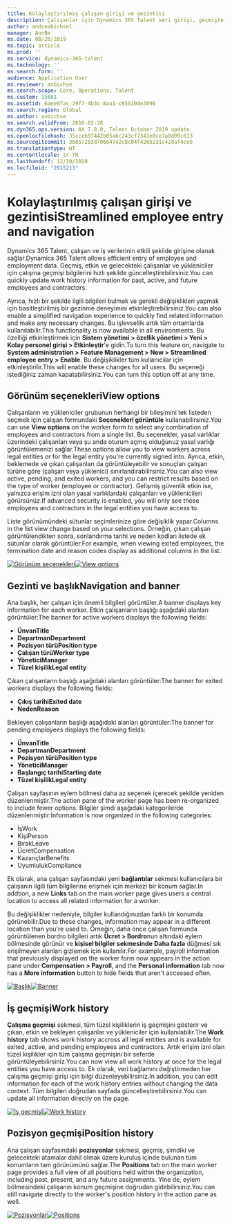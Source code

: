 ```yaml
---
title: Kolaylaştırılmış çalışan girişi ve gezintisi
description: Çalışanlar için Dynamics 365 Talent veri girişi, geçmişte, etkin veya gelecekteki tüm çalışanlar için hızlı girişe izin verecek şekilde geliştirilmiştir. Basitleştirilmiş/birleştirilmiş bir gezinti modeli, ilgili bilgilere hızla ulaşmak ve gerekli güncelleştirmeleri yapmak için güncelleştirilmiştir.
author: andreabichsel
manager: AnnBe
ms.date: 08/20/2019
ms.topic: article
ms.prod: ''
ms.service: dynamics-365-talent
ms.technology: ''
ms.search.form: ''
audience: Application User
ms.reviewer: anbichse
ms.search.scope: Core, Operations, Talent
ms.custom: 15681
ms.assetid: 6aee97ac-29f7-4b3c-8aa1-c65810de3090
ms.search.region: Global
ms.author: anbichse
ms.search.validFrom: 2016-02-28
ms.dyn365.ops.version: AX 7.0.0, Talent October 2019 update
ms.openlocfilehash: 35cceb97442b05abc243cf7341e0ce7a0d09c613
ms.sourcegitcommit: 36857283d70664742c8c04f426b231c42daf4ceb
ms.translationtype: HT
ms.contentlocale: tr-TR
ms.lasthandoff: 12/20/2019
ms.locfileid: "2915213"
---
```

# <a name="streamlined-employee-entry-and-navigation"></a><span data-ttu-id="8c348-104">Kolaylaştırılmış çalışan girişi ve gezintisi</span><span class="sxs-lookup"><span data-stu-id="8c348-104">Streamlined employee entry and navigation</span></span>

<span data-ttu-id="8c348-105">Dynamics 365 Talent, çalışan ve iş verilerinin etkili şekilde girişine olanak sağlar.</span><span class="sxs-lookup"><span data-stu-id="8c348-105">Dynamics 365 Talent allows efficient entry of employee and employment data.</span></span> <span data-ttu-id="8c348-106">Geçmiş, etkin ve gelecekteki çalışanlar ve yükleniciler için çalışma geçmişi bilgilerini hızlı şekilde güncelleştirebilirsiniz.</span><span class="sxs-lookup"><span data-stu-id="8c348-106">You can quickly update work history information for past, active, and future employees and contractors.</span></span>

<span data-ttu-id="8c348-107">Ayrıca, hızlı bir şekilde ilgili bilgileri bulmak ve gerekli değişiklikleri yapmak için basitleştirilmiş bir gezinme deneyimini etkinleştirebilirsiniz.</span><span class="sxs-lookup"><span data-stu-id="8c348-107">You can also enable a simplified navigation experience to quickly find related information and make any necessary changes.</span></span> <span data-ttu-id="8c348-108">Bu işlevsellik artık tüm ortamlarda kullanılabilir.</span><span class="sxs-lookup"><span data-stu-id="8c348-108">This functionality is now available in all environments.</span></span> <span data-ttu-id="8c348-109">Bu özelliği etkinleştirmek için **Sistem yönetimi > özellik yönetimi > Yeni > Kolay personel girişi > Etkinleştir**'e gidin.</span><span class="sxs-lookup"><span data-stu-id="8c348-109">To turn this feature on, navigate to **System administration > Feature Management > New > Streamlined employee entry > Enable**.</span></span> <span data-ttu-id="8c348-110">Bu değişiklikler tüm kullanıcılar için etkinleştirilir.</span><span class="sxs-lookup"><span data-stu-id="8c348-110">This will enable these changes for all users.</span></span> <span data-ttu-id="8c348-111">Bu seçeneği istediğiniz zaman kapatabilirsiniz.</span><span class="sxs-lookup"><span data-stu-id="8c348-111">You can turn this option off at any time.</span></span>

## <a name="view-options"></a><span data-ttu-id="8c348-112">Görünüm seçenekleri</span><span class="sxs-lookup"><span data-stu-id="8c348-112">View options</span></span>

<span data-ttu-id="8c348-113">Çalışanların ve yükleniciler grubunun herhangi bir bileşimini tek listeden seçmek için çalışan formundaki **Seçenekleri görüntüle** kullanabilirsiniz.</span><span class="sxs-lookup"><span data-stu-id="8c348-113">You can use **View options** on the worker form to select any combination of employees and contractors from a single list.</span></span> <span data-ttu-id="8c348-114">Bu seçenekler, yasal varlıklar üzerindeki çalışanları veya şu anda oturum açmış olduğunuz yasal varlığı görüntülemenizi sağlar.</span><span class="sxs-lookup"><span data-stu-id="8c348-114">These options allow you to view workers across legal entities or for the legal entity you're currently signed into.</span></span> <span data-ttu-id="8c348-115">Ayrıca, etkin, beklemede ve çıkan çalışanları da görüntüleyebilir ve sonuçları çalışan türüne göre (çalışan veya yüklenici) sınırlandırabilirsiniz.</span><span class="sxs-lookup"><span data-stu-id="8c348-115">You can also view active, pending, and exited workers, and you can restrict results based on the type of worker (employee or contractor).</span></span> <span data-ttu-id="8c348-116">Gelişmiş güvenlik etkin ise, yalnızca erişim izni olan yasal varlıklardaki çalışanları ve yüklenicileri görürsünüz.</span><span class="sxs-lookup"><span data-stu-id="8c348-116">If advanced security is enabled, you will only see those employees and contractors in the legal entities you have access to.</span></span>

<span data-ttu-id="8c348-117">Liste görünümündeki sütunlar seçimlerinize göre değişiklik yapar.</span><span class="sxs-lookup"><span data-stu-id="8c348-117">Columns in the list view change based on your selections.</span></span> <span data-ttu-id="8c348-118">Örneğin, çıkan çalışan görüntülendikten sonra, sonlandırma tarihi ve neden kodları listede ek sütunlar olarak görüntüler.</span><span class="sxs-lookup"><span data-stu-id="8c348-118">For example, when viewing exited employees, the termination date and reason codes display as additional columns in the list.</span></span> 

<span data-ttu-id="8c348-119">[![Görünüm seçenekleri](./media/Worker-view-option.png)](./media/worker-view-option.png)</span><span class="sxs-lookup"><span data-stu-id="8c348-119">[![View options](./media/Worker-view-option.png)](./media/worker-view-option.png)</span></span>

## <a name="navigation-and-banner"></a><span data-ttu-id="8c348-120">Gezinti ve başlık</span><span class="sxs-lookup"><span data-stu-id="8c348-120">Navigation and banner</span></span>

<span data-ttu-id="8c348-121">Ana başlık, her çalışan için önemli bilgileri görüntüler.</span><span class="sxs-lookup"><span data-stu-id="8c348-121">A banner displays key information for each worker.</span></span> <span data-ttu-id="8c348-122">Etkin çalışanların başlığı aşağıdaki alanları görüntüler:</span><span class="sxs-lookup"><span data-stu-id="8c348-122">The banner for active workers displays the following fields:</span></span>

- <span data-ttu-id="8c348-123">**Ünvan**</span><span class="sxs-lookup"><span data-stu-id="8c348-123">**Title**</span></span>
- <span data-ttu-id="8c348-124">**Departman**</span><span class="sxs-lookup"><span data-stu-id="8c348-124">**Department**</span></span>
- <span data-ttu-id="8c348-125">**Pozisyon türü**</span><span class="sxs-lookup"><span data-stu-id="8c348-125">**Position type**</span></span>
- <span data-ttu-id="8c348-126">**Çalışan türü**</span><span class="sxs-lookup"><span data-stu-id="8c348-126">**Worker type**</span></span>
- <span data-ttu-id="8c348-127">**Yönetici**</span><span class="sxs-lookup"><span data-stu-id="8c348-127">**Manager**</span></span>
- <span data-ttu-id="8c348-128">**Tüzel kişilik**</span><span class="sxs-lookup"><span data-stu-id="8c348-128">**Legal entity**</span></span>

<span data-ttu-id="8c348-129">Çıkan çalışanların başlığı aşağıdaki alanları görüntüler:</span><span class="sxs-lookup"><span data-stu-id="8c348-129">The banner for exited workers displays the following fields:</span></span>

- <span data-ttu-id="8c348-130">**Çıkış tarihi**</span><span class="sxs-lookup"><span data-stu-id="8c348-130">**Exited date**</span></span>
- <span data-ttu-id="8c348-131">**Neden**</span><span class="sxs-lookup"><span data-stu-id="8c348-131">**Reason**</span></span>

<span data-ttu-id="8c348-132">Bekleyen çalışanların başlığı aşağıdaki alanları görüntüler:</span><span class="sxs-lookup"><span data-stu-id="8c348-132">The banner for pending employees displays the following fields:</span></span>

- <span data-ttu-id="8c348-133">**Ünvan**</span><span class="sxs-lookup"><span data-stu-id="8c348-133">**Title**</span></span>
- <span data-ttu-id="8c348-134">**Departman**</span><span class="sxs-lookup"><span data-stu-id="8c348-134">**Department**</span></span>
- <span data-ttu-id="8c348-135">**Pozisyon türü**</span><span class="sxs-lookup"><span data-stu-id="8c348-135">**Position type**</span></span>
- <span data-ttu-id="8c348-136">**Yönetici**</span><span class="sxs-lookup"><span data-stu-id="8c348-136">**Manager**</span></span>
- <span data-ttu-id="8c348-137">**Başlangıç tarihi**</span><span class="sxs-lookup"><span data-stu-id="8c348-137">**Starting date**</span></span>
- <span data-ttu-id="8c348-138">**Tüzel kişilik**</span><span class="sxs-lookup"><span data-stu-id="8c348-138">**Legal entity**</span></span>

<span data-ttu-id="8c348-139">Çalışan sayfasının eylem bölmesi daha az seçenek içerecek şekilde yeniden düzenlenmiştir.</span><span class="sxs-lookup"><span data-stu-id="8c348-139">The action pane of the worker page has been re-organized to include fewer options.</span></span> <span data-ttu-id="8c348-140">Bilgiler şimdi aşağıdaki kategorilerde düzenlenmiştir:</span><span class="sxs-lookup"><span data-stu-id="8c348-140">Information is now organized in the following categories:</span></span> 

- <span data-ttu-id="8c348-141">İş</span><span class="sxs-lookup"><span data-stu-id="8c348-141">Work</span></span>
- <span data-ttu-id="8c348-142">Kişi</span><span class="sxs-lookup"><span data-stu-id="8c348-142">Person</span></span>
- <span data-ttu-id="8c348-143">Bırak</span><span class="sxs-lookup"><span data-stu-id="8c348-143">Leave</span></span>
- <span data-ttu-id="8c348-144">Ücret</span><span class="sxs-lookup"><span data-stu-id="8c348-144">Compensation</span></span>
- <span data-ttu-id="8c348-145">Kazançlar</span><span class="sxs-lookup"><span data-stu-id="8c348-145">Benefits</span></span>
- <span data-ttu-id="8c348-146">Uyumluluk</span><span class="sxs-lookup"><span data-stu-id="8c348-146">Compliance</span></span>

<span data-ttu-id="8c348-147">Ek olarak, ana çalışan sayfasındaki yeni **bağlantılar** sekmesi kullanıcılara bir çalışanın ilgili tüm bilgilerine erişmek için merkezi bir konum sağlar.</span><span class="sxs-lookup"><span data-stu-id="8c348-147">In addtion, a new **Links** tab on the main worker page gives users a central location to access all related information for a worker.</span></span>

<span data-ttu-id="8c348-148">Bu değişiklikler nedeniyle, bilgiler kullandığınızdan farklı bir konumda görünebilir.</span><span class="sxs-lookup"><span data-stu-id="8c348-148">Due to these changes, information may appear in a different location than you're used to.</span></span> <span data-ttu-id="8c348-149">Örneğin, daha önce çalışan formunda görüntülenen bordro bilgileri artık **Ücret > Bordro**nun altındaki eylem bölmesinde görünür ve **kişisel bilgiler sekmesinde** **Daha fazla** düğmesi sık erişilmeyen alanları gizlemek için kullanılır.</span><span class="sxs-lookup"><span data-stu-id="8c348-149">For example, payroll information that previously displayed on the worker form now appears in the action pane under **Compensation > Payroll**, and the **Personal information** tab now has a **More information** button to hide fields that aren't accessed often.</span></span>

<span data-ttu-id="8c348-150">[![Başlık](./media/Banner.png)](./media/Banner.png)</span><span class="sxs-lookup"><span data-stu-id="8c348-150">[![Banner](./media/Banner.png)](./media/Banner.png)</span></span>

## <a name="work-history"></a><span data-ttu-id="8c348-151">İş geçmişi</span><span class="sxs-lookup"><span data-stu-id="8c348-151">Work history</span></span>

<span data-ttu-id="8c348-152">**Çalışma geçmişi** sekmesi, tüm tüzel kişiliklerin iş geçmişini gösterir ve çıkan, etkin ve bekleyen çalışanlar ve yükleniciler için kullanılabilir.</span><span class="sxs-lookup"><span data-stu-id="8c348-152">The **Work history** tab shows work history accross all legal entities and is available for exited, active, and pending employees and contractors.</span></span> <span data-ttu-id="8c348-153">Artık erişim izni olan tüzel kişilikler için tüm çalışma geçmişini bir seferde görüntüleyebilirsiniz.</span><span class="sxs-lookup"><span data-stu-id="8c348-153">You can now view all work history at once for the legal entities you have access to.</span></span> <span data-ttu-id="8c348-154">Ek olarak, veri bağlamını değiştirmeden her çalışma geçmişi girişi için bilgi düzenleyebilirsiniz.</span><span class="sxs-lookup"><span data-stu-id="8c348-154">In addition, you can edit information for each of the work history entries without changing the data context.</span></span> <span data-ttu-id="8c348-155">Tüm bilgileri doğrudan sayfada güncelleştirebilirsiniz.</span><span class="sxs-lookup"><span data-stu-id="8c348-155">You can update all information directly on the page.</span></span> 

<span data-ttu-id="8c348-156">[![İş geçmişi](./media/Worker-work-history.png)](./media/Worker-work-history.png)</span><span class="sxs-lookup"><span data-stu-id="8c348-156">[![Work history](./media/Worker-work-history.png)](./media/Worker-work-history.png)</span></span>

## <a name="position-history"></a><span data-ttu-id="8c348-157">Pozisyon geçmişi</span><span class="sxs-lookup"><span data-stu-id="8c348-157">Position history</span></span>

<span data-ttu-id="8c348-158">Ana çalışan sayfasındaki **pozisyonlar** sekmesi, geçmiş, şimdiki ve gelecekteki atamalar dahil olmak üzere kuruluş içinde bulunan tüm konumların tam görünümünü sağlar.</span><span class="sxs-lookup"><span data-stu-id="8c348-158">The **Positions** tab on the main worker page provides a full view of all positions held within the organization, including past, present, and any future assignments.</span></span> <span data-ttu-id="8c348-159">Yine de, eylem bölmesindeki çalışanın konum geçmişine doğrudan gidebilirsiniz.</span><span class="sxs-lookup"><span data-stu-id="8c348-159">You can still navigate directly to the worker's position history in the action pane as well.</span></span>

<span data-ttu-id="8c348-160">[![Pozisyonlar](./media/Worker-position-history.png)](./media/Worker-position-history.png)</span><span class="sxs-lookup"><span data-stu-id="8c348-160">[![Positions](./media/Worker-position-history.png)](./media/Worker-position-history.png)</span></span>

